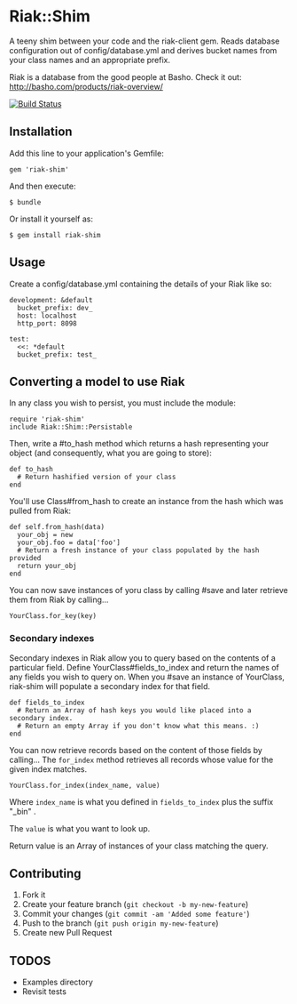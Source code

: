 # Riak::Shim

A teeny shim between your code and the riak-client gem.  Reads database configuration
out of config/database.yml and derives bucket names from your class names and an
appropriate prefix.

Riak is a database from the good people at Basho.  Check it out:  http://basho.com/products/riak-overview/

[![Build Status](https://secure.travis-ci.org/mkb/riak-shim.png?branch=master)](http://travis-ci.org/mkb/riak-shim)


## Installation

Add this line to your application's Gemfile:

    gem 'riak-shim'

And then execute:

    $ bundle

Or install it yourself as:

    $ gem install riak-shim

## Usage

Create a config/database.yml containing the details of your Riak like so:

    development: &default
      bucket_prefix: dev_
      host: localhost
      http_port: 8098

    test:
      <<: *default
      bucket_prefix: test_

## Converting a model to use Riak

In any class you wish to persist, you must include the module:

    require 'riak-shim'
    include Riak::Shim::Persistable

Then, write a #to_hash method which returns a hash representing your object (and consequently, what you are
going to store):

    def to_hash
      # Return hashified version of your class
    end

You'll use Class#from_hash to create an instance from the hash which was pulled from Riak:

    def self.from_hash(data)
      your_obj = new
      your_obj.foo = data['foo']
      # Return a fresh instance of your class populated by the hash provided
      return your_obj
    end

You can now save instances of yoru class by calling #save and later retrieve them from Riak
by calling...

    YourClass.for_key(key)

### Secondary indexes

Secondary indexes in Riak allow you to query based on the contents of a particular field.  Define
YourClass#fields_to_index and return the names of any fields you wish to query on.  When you #save
an instance of YourClass, riak-shim will populate a secondary index for that field.

    def fields_to_index
      # Return an Array of hash keys you would like placed into a secondary index.
      # Return an empty Array if you don't know what this means. :)
    end

You can now retrieve records based on the content of those fields by calling...
The `for_index` method retrieves all records whose value for the given index matches.

    YourClass.for_index(index_name, value)

Where `index_name` is what you defined in `fields_to_index` plus the suffix "_bin" .

The `value` is what you want to look up.

Return value is an Array of instances of your class matching the query.


## Contributing

1. Fork it
2. Create your feature branch (`git checkout -b my-new-feature`)
3. Commit your changes (`git commit -am 'Added some feature'`)
4. Push to the branch (`git push origin my-new-feature`)
5. Create new Pull Request

## TODOS

- Examples directory
- Revisit tests
